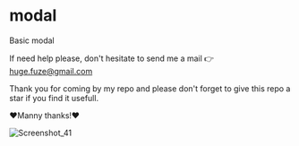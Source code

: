 # modal
Basic modal

If need help please, don't hesitate to send me a mail 👉 huge.fuze@gmail.com

Thank you for coming by my repo and please don't forget to give this repo a star if you find it usefull.

❤️Manny thanks!❤️

![Screenshot_41](https://user-images.githubusercontent.com/19228713/151351835-1423f01c-364e-4e7d-a8b0-130e01da22f8.png)

